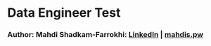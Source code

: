 # Data Engineer Test

### Author: Mahdi Shadkam-Farrokhi: [LinkedIn](https://www.linkedin.com/in/mahdi-shadkam-farrokhi-m-s-8a410958/) | [mahdis.pw](http://mahdis.pw)
